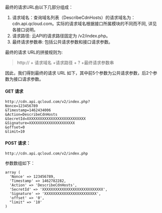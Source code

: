 最终的请求URL由以下几部分组成：

1) 请求域名：查询域名列表（DescribeCdnHosts）的请求域名为：cdn.api.qcloud.com。实际的请求域名根据接口所属模块的不同而不同, 详见各接口说明。
2) 请求路径: 云API的请求路径固定为 /v2/index.php。
3) 最终请求参数串: 包括公共请求参数和接口请求参数。

最终的请求 URL的拼接规则为:

> http:// + 请求域名 +请求路径 + ? +最终请求参数串

因此，我们得到最终的请求 URL 如下，其中前5个参数为公共请求参数，后2个参数为接口请求参数。

#### GET 请求
```
http://cdn.api.qcloud.com/v2/index.php?
Nonce=123456789
&Timestamp=1462434006
&Action=DescribeCdnHosts
&SecretId=XXXXXXXXXXXXXXXXXXXXXXXXXXX
&Signature=XXXXXXXXXXXXXXXXXXXXX
&offset=0
&limit=10
```

#### POST 请求：
```
http://cdn.api.qcloud.com/v2/index.php
```

参数数组如下：

```
array (
  'Nonce' => 123456789,
  'Timestamp' => 1462782282,
  'Action' => 'DescribeCdnHosts',
  'SecretId' => 'XXXXXXXXXXXXXXXXXXXXXXXXXXXX',
  'Signature' => 'XXXXXXXXXXXXXXXXXXXXXXXX',
  'offset' => '0',
  "limit" => '10'
)
```





